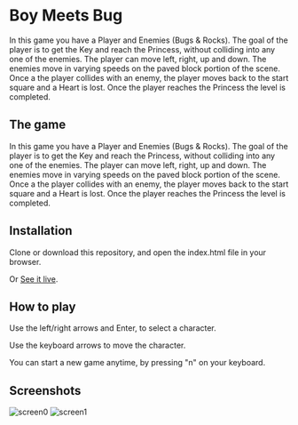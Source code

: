 # Boy Meets Bug

In this game you have a Player and Enemies (Bugs & Rocks). The goal of the player is to get the Key and reach the Princess, without colliding into any one of the enemies. The player can move left, right, up and down. The enemies move in varying speeds on the paved block portion of the scene. Once a the player collides with an enemy, the player moves back to the start square and a Heart is lost. Once the player reaches the Princess the level is completed.


## The game

In this game you have a Player and Enemies (Bugs & Rocks). The goal of the player is to get the Key and reach the Princess, without colliding into any one of the enemies. The player can move left, right, up and down. The enemies move in varying speeds on the paved block portion of the scene. Once a the player collides with an enemy, the player moves back to the start square and a Heart is lost. Once the player reaches the Princess the level is completed.

## Installation

Clone or download this repository, and open the index.html file in your browser.

Or [See it live](https://suciucalin.github.io/boy-meets-bug/).

## How to play

Use the left/right arrows and Enter, to select a character.

Use the keyboard arrows to move the character.

You can start a new game anytime, by pressing "n" on your keyboard.

## Screenshots

![screen0](https://user-images.githubusercontent.com/27139870/31852352-ef2190b8-b67e-11e7-8b53-80bfa61acebc.png)
![screen1](https://user-images.githubusercontent.com/27139870/31852353-f0dfee2c-b67e-11e7-8a6b-e84b793a1b67.png)
